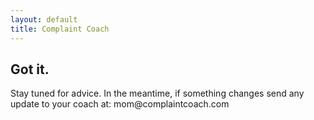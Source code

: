 ```yaml
---
layout: default
title: Complaint Coach
---
```

<h2>Got it.</h2>
<p>
Stay tuned for advice. In the meantime, if
something changes send any update to
your coach at: mom@complaintcoach.com
</p>
